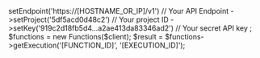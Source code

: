 <?php

use Getapp\Client;
use Getapp\Services\Functions;

$client = new Client();

$client
    ->setEndpoint('https://[HOSTNAME_OR_IP]/v1') // Your API Endpoint
    ->setProject('5df5acd0d48c2') // Your project ID
    ->setKey('919c2d18fb5d4...a2ae413da83346ad2') // Your secret API key
;

$functions = new Functions($client);

$result = $functions->getExecution('[FUNCTION_ID]', '[EXECUTION_ID]');
